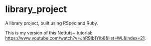 # library_project

A library project, built using RSpec and Ruby.

This is my version of this Nettuts+ tutorial: https://www.youtube.com/watch?v=JhR9Ib1Ylb8&list=WL&index=21.
